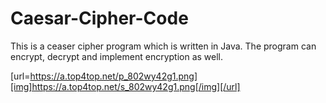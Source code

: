 # Caesar-Cipher-Code
This is a ceaser cipher program which is written in Java. The program can encrypt, decrypt and implement encryption as well. 


[url=https://a.top4top.net/p_802wy42g1.png][img]https://a.top4top.net/s_802wy42g1.png[/img][/url]
